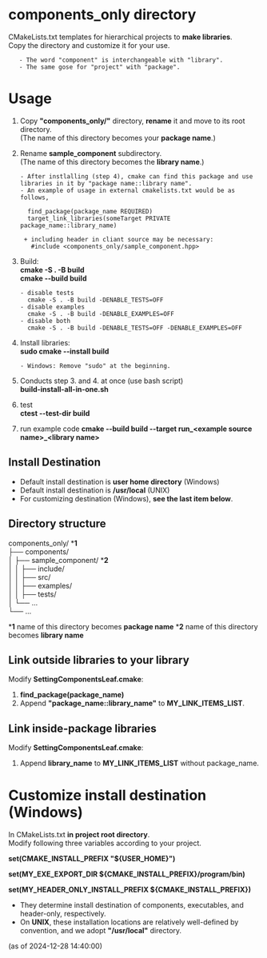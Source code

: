 # components_only directory
CMakeLists.txt templates for hierarchical projects to **make libraries**.  
Copy the directory and customize it for your use.  

       - The word "component" is interchangeable with "library".  
       - The same gose for "project" with "package".  

# Usage
1. Copy **"components_only/"** directory, **rename** it and move to its root directory.  
(The name of this directory becomes your **package name**.)   
   
2. Rename **sample_component** subdirectory.  
(The name of this directory becomes the **library name**.)   

       - After instlalling (step 4), cmake can find this package and use libraries in it by "package name::library name".
       - An example of usage in external cmakelists.txt would be as follows,

         find_package(package_name REQUIRED)  
         target_link_libraries(someTarget PRIVATE package_name::library_name)  

        + including header in cliant source may be necessary:  
          #include <components_only/sample_component.hpp>
          
3. Build:  
**cmake -S . -B build**   
**cmake --build build**  

       - disable tests 
         cmake -S . -B build -DENABLE_TESTS=OFF
       - disable examples
         cmake -S . -B build -DENABLE_EXAMPLES=OFF
       - disable both
         cmake -S . -B build -DENABLE_TESTS=OFF -DENABLE_EXAMPLES=OFF

4. Install libraries:  
**sudo cmake --install build**   

       - Windows: Remove "sudo" at the beginning.

5. Conducts step 3. and 4. at once (use bash script)  
**build-install-all-in-one.sh**  
  
9. test  
**ctest --test-dir build**  

7. run example code
**cmake --build build --target run_\<example source name\>_\<library name\>**

## Install Destination
* Default install destination is **user home directory** (Windows) 
* Default install destination is **/usr/local** (UNIX) 
* For customizing destination (Windows), **see the last item below**.  

## Directory structure

components_only/   ***1**   
├── components/   
│   ├── sample_component/   ***2**  
│   │   ├── include/   
│   │   ├── src/   
│   │   ├── examples/   
│   │   ├── tests/   
│   └── ...  
└── ...  
  
***1** name of this directory becomes **package name** 
***2** name of this directory becomes **library name** 


## Link outside libraries to your library  
Modify **SettingComponentsLeaf.cmake**:  
1. **find_package(package_name)**  
2. Append **"package_name::library_name"** to **MY_LINK_ITEMS_LIST**.  

## Link inside-package libraries
Modify **SettingComponentsLeaf.cmake**:  
1. Append **library_name** to **MY_LINK_ITEMS_LIST** without package_name.  


# Customize install destination (Windows)
In CMakeLists.txt **in project root directory**.   
Modify following three variables according to your project.  
  
**set(CMAKE_INSTALL_PREFIX "${USER_HOME}")**   
  
**set(MY_EXE_EXPORT_DIR ${CMAKE_INSTALL_PREFIX}/program/bin)**  
  
**set(MY_HEADER_ONLY_INSTALL_PREFIX ${CMAKE_INSTALL_PREFIX})**  
  
* They determine install destination of components, executables, and header-only, respectively.
* On **UNIX**, these installation locations are relatively well-defined by convention, and we adopt **"/usr/local"** directory.

(as of 2024-12-28 14:40:00)